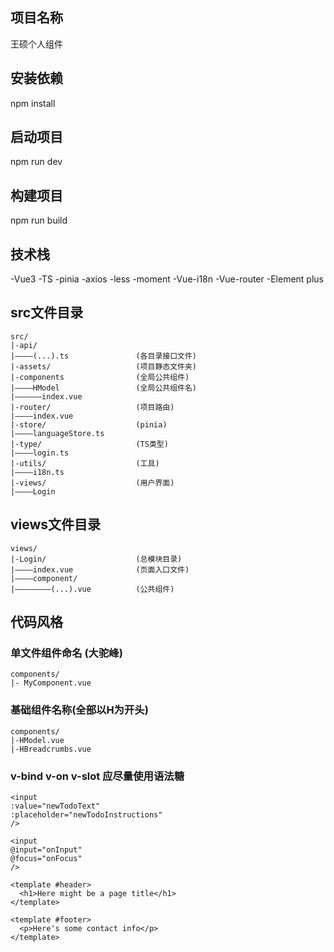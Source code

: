 ## 项目名称

王硕个人组件

## 安装依赖

npm install

## 启动项目

npm run dev

## 构建项目

npm run build

## 技术栈

-Vue3
-TS
-pinia
-axios
-less
-moment
-Vue-i18n
-Vue-router
-Element plus

## src文件目录

```
src/
|-api/
|————(...).ts               (各目录接口文件)
|-assets/                   (项目静态文件夹)
|-components                (全局公共组件)
|————HModel                 (全局公共组件名)
|——————index.vue
|-router/                   (项目路由)
|————index.vue
|-store/                    (pinia)
|————languageStore.ts
|-type/                     (TS类型)
|————login.ts
|-utils/                    (工具)
|————i18n.ts
|-views/                    (用户界面) 
|————Login
```



## views文件目录
```
views/
|-Login/                    (总模块目录)
|————index.vue              (页面入口文件)
|————component/
|————————(...).vue          (公共组件)
```



## 代码风格

### 单文件组件命名 (大驼峰)

```
components/
|- MyComponent.vue
```



### 基础组件名称(全部以H为开头)
```
components/
|-HModel.vue
|-HBreadcrumbs.vue
```

### v-bind v-on v-slot 应尽量使用语法糖

```
<input
:value="newTodoText"
:placeholder="newTodoInstructions"
/>

<input
@input="onInput"
@focus="onFocus"
/>

<template #header>
  <h1>Here might be a page title</h1>
</template>

<template #footer>
  <p>Here's some contact info</p>
</template>
```

